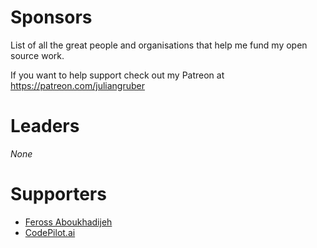 # Sponsors

List of all the great people and organisations that help me fund my open source work.

If you want to help support check out my Patreon at https://patreon.com/juliangruber

# Leaders

_None_

# Supporters

* [Feross Aboukhadijeh](https://www.patreon.com/feross)
* [CodePilot.ai](https://www.patreon.com/user?u=9715674)
